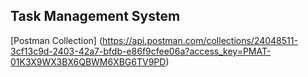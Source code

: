 
## Task Management System

[Postman Collection] (https://api.postman.com/collections/24048511-3cf13c9d-2403-42a7-bfdb-e86f9cfee06a?access_key=PMAT-01K3X9WX3BX6QBWM6XBG6TV9PD)

